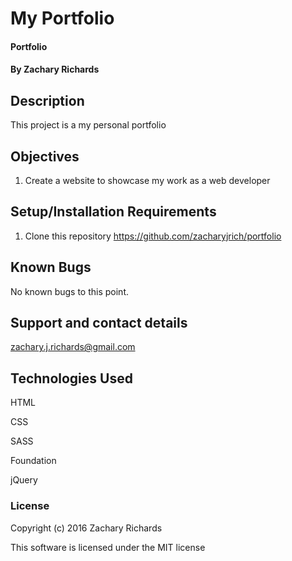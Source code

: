 # My Portfolio

#### Portfolio

#### By Zachary Richards

## Description

This project is a my personal portfolio

## Objectives

1) Create a website to showcase my work as a web developer

## Setup/Installation Requirements

<!-- 1) Check it out here https://zacharyjrich.github.io/ -->

1) Clone this repository https://github.com/zacharyjrich/portfolio

## Known Bugs

No known bugs to this point.

## Support and contact details

zachary.j.richards@gmail.com

## Technologies Used

HTML

CSS

SASS

Foundation

jQuery

### License

Copyright (c) 2016 Zachary Richards

This software is licensed under the MIT license
